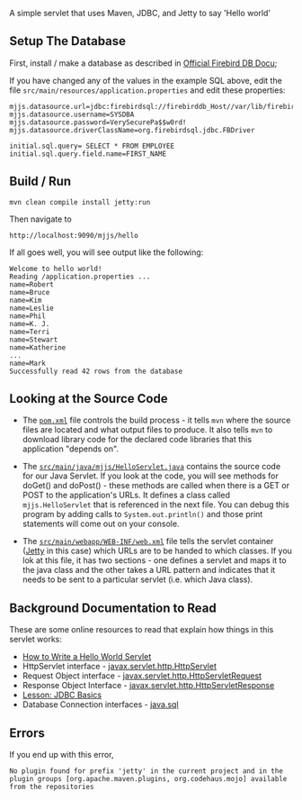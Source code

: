 
A simple servlet that uses Maven, JDBC, and Jetty to say 'Hello world'

Setup The Database
------------------

First, install / make a database as described in [Official Firebird DB Docu](https://firebirdsql.org/manual/ubusetup.html);

If you have changed any of the values in the example SQL above, edit
the file `src/main/resources/application.properties` and edit these
properties:

     
    mjjs.datasource.url=jdbc:firebirdsql://firebirddb_Host//var/lib/firebird/2.5/data/employee.fdb
    mjjs.datasource.username=SYSDBA
    mjjs.datasource.password=VerySecurePa$$w0rd!
    mjjs.datasource.driverClassName=org.firebirdsql.jdbc.FBDriver
    
    initial.sql.query= SELECT * FROM EMPLOYEE  
    initial.sql.query.field.name=FIRST_NAME

Build / Run
-----------

    mvn clean compile install jetty:run

Then navigate to 

    http://localhost:9090/mjjs/hello


If all goes well, you will see output like the following:

    Welcome to hello world!
    Reading /application.properties ...
    name=Robert
    name=Bruce
    name=Kim
    name=Leslie
    name=Phil
    name=K. J.
    name=Terri
    name=Stewart
    name=Katherine
    ...
    name=Mark
    Successfully read 42 rows from the database


Looking at the Source Code
--------------------------

* The [`pom.xml`](https://github.com/csev/maven-jetty-jdbc-servlet/blob/master/pom.xml) file controls the build process - it tells `mvn` where the source files 
are located and what output files to produce.  It also tells `mvn` to download library code
for the declared code libraries that this application "depends on".

* The [`src/main/java/mjjs/HelloServlet.java`](https://github.com/csev/maven-jetty-jdbc-servlet/blob/master/src/main/java/mjjs/HelloServlet.java) contains the source code for our Java Servlet.
If you look at the code, you will see methods for doGet() and doPost() - these methods are
called when there is a GET or POST to the application's URLs.  It defines a class called
`mjjs.HelloServlet` that is referenced in the next file.   You can debug this program by 
adding calls to `System.out.println()` and those print statements will come out on your console.

* The [`src/main/webapp/WEB-INF/web.xml`](https://github.com/csev/maven-jetty-jdbc-servlet/blob/master/src/main/webapp/WEB-INF/web.xml) file tells the servlet container ([Jetty](http://www.eclipse.org/jetty/) in this case)
which URLs are to be handed to which classes.  If you lok at this file, it has two 
sections - one defines a servlet and maps it to the java class and the other takes a URL
pattern and indicates that it needs to be sent to a particular servlet (i.e. which Java class).

    
Background Documentation to Read
--------------------------------

These are some online resources to read that explain how things in this servlet works:

* [How to Write a Hello World Servlet](http://stackoverflow.com/questions/18821227/how-to-write-hello-world-servlet-example)
* HttpServlet interface - [javax.servlet.http.HttpServlet](http://docs.oracle.com/javaee/6/api/javax/servlet/http/HttpServlet.html)
* Request Object interface - [javax.servlet.http.HttpServletRequest](http://docs.oracle.com/javaee/6/api/javax/servlet/http/HttpServletRequest.html)
* Response Object Interface - [javax.servlet.http.HttpServletResponse](http://docs.oracle.com/javaee/6/api/javax/servlet/http/HttpServletResponse.html)
* [Lesson: JDBC Basics](https://docs.oracle.com/javase/tutorial/jdbc/basics/)
* Database Connection interfaces - [java.sql](http://docs.oracle.com/javase/7/docs/api/java/sql/package-summary.html)


Errors
------

If you end up with this error, 

    No plugin found for prefix 'jetty' in the current project and in the
    plugin groups [org.apache.maven.plugins, org.codehaus.mojo] available
    from the repositories


